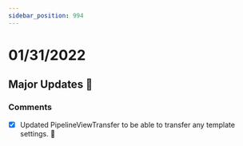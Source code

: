 ```yaml
---
sidebar_position: 994
---
```


# 01/31/2022 

## Major Updates :rocket:

### Comments

- [X] Updated PipelineViewTransfer to be able to transfer any template settings. :confetti_ball: